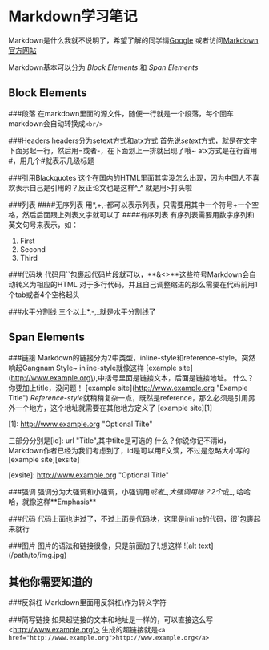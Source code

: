 Markdown学习笔记
=====================

Markdown是什么我就不说明了，希望了解的同学请[Google](http://www.google.com.hk) 或者访问[Markdown官方网站](http://http://daringfireball.net/projects/markdown/)

Markdown基本可以分为 *Block Elements* 和 *Span Elements*

Block Elements
-----------------
###段落
在markdown里面的源文件，随便一行就是一个段落，每个回车markdown会自动转换成`<br/>`

###Headers
headers分为setext方式和atx方式
首先说*setext*方式，就是在文字下面另起一行，然后用=或者-，在下面划上一排就出现了哦~
atx方式是在行首用#，用几个#就表示几级标题

###引用Blackquotes
这个在国内的HTML里面其实没怎么出现，因为中国人不喜欢表示自己是引用的？反正论文也是这样^_^
就是用>打头啦

###列表
####无序列表
用*,+,-都可以表示列表，只需要用其中一个符号+一个空格，然后后面跟上列表文字就可以了
####有序列表
有序列表需要用数字序列和英文句号来表示，如：
1. First
2. Second
3. Third

###代码块
代码用``包裹起代码片段就可以，**&<>**这些符号Markdown会自动转义为相应的HTML
对于多行代码，并且自己调整缩进的那么需要在代码前用1个tab或者4个空格起头

###水平分割线
三个以上*,-,_就是水平分割线了

Span Elements
---------------
###链接
Markdown的链接分为2中类型，inline-style和reference-style。突然响起Gangnam Style~
inline-style就像这样 \[example site\]\(http://www.example.org\),中括号里面是链接文本，后面是链接地址。
什么？你要加上title，没问题！ \[example site\]\(http://www.example.org "Example Title"\)
*Reference-style*就稍稍复杂一点，既然是reference，那么必须是引用另外一个地方，这个地址就需要在其他地方定义了
\[example site\]\[1\]

\[1\]: http://www.example.org "Optional Tilte"

三部分分别是[id]: url "Title",其中tilte是可选的
什么？你说你记不清id，Markdown作者已经为我们考虑到了，id是可以用E文滴，不过是忽略大小写的
\[example site\]\[exsite\]

\[exsite\]: http://www.example.org "Optional Title"

###强调
强调分为大强调和小强调，小强调用*或者_,大强调用啥？2个*或_, 哈哈哈，就像这样\*\*Emphasis\*\*

###代码
代码上面也讲过了，不过上面是代码块，这里是inline的代码，很`包裹起来就行

###图片
图片的语法和链接很像，只是前面加了!,想这样 \!\[alt text\]\(/path/to/img.jpg\)

其他你需要知道的
-------------
###反斜杠
Markdown里面用反斜杠\\作为转义字符

###简写链接
如果超链接的文本和地址是一样的，可以直接这么写\<http://www.example.org\>
生成的超链接就是`<a href="http://www.example.org">http://www.example.org</a>`
